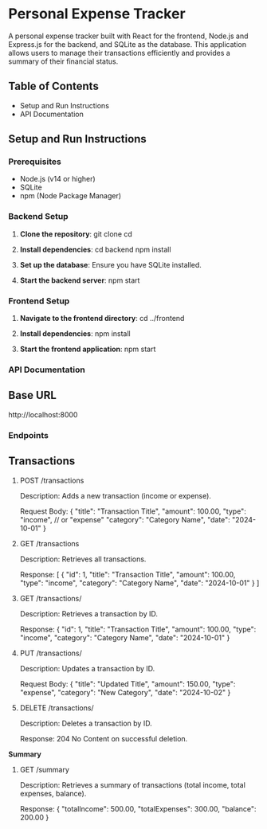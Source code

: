 # Personal Expense Tracker

A personal expense tracker built with React for the frontend, Node.js and Express.js for the backend, and SQLite as the database. This application allows users to manage their transactions efficiently and provides a summary of their financial status.

## Table of Contents

- Setup and Run Instructions
- API Documentation

## Setup and Run Instructions

### Prerequisites

- Node.js (v14 or higher)
- SQLite
- npm (Node Package Manager)

### Backend Setup

1. **Clone the repository**:
   git clone <repository-url>
   cd <repository-directory>

2. **Install dependencies**:
   cd backend
   npm install
   
3. **Set up the database**:
   Ensure you have SQLite installed.

4. **Start the backend server**:
   npm start

### Frontend Setup
1. **Navigate to the frontend directory**:
   cd ../frontend

2. **Install dependencies**:
   npm install

3. **Start the frontend application**:
   npm start

### API Documentation
## Base URL
   http://localhost:8000

### Endpoints
## Transactions
   1. POST /transactions
      
      Description: Adds a new transaction (income or expense).
      
      Request Body:
        {
          "title": "Transaction Title",
          "amount": 100.00,
          "type": "income", // or "expense"
          "category": "Category Name",
          "date": "2024-10-01"
        }

  2. GET /transactions
     
     Description: Retrieves all transactions.
     
     Response:
        [
          {
            "id": 1,
            "title": "Transaction Title",
            "amount": 100.00,
            "type": "income",
            "category": "Category Name",
            "date": "2024-10-01"
          }
        ]

  3. GET /transactions/
     
     Description: Retrieves a transaction by ID.
     
     Response:
      {
        "id": 1,
        "title": "Transaction Title",
        "amount": 100.00,
        "type": "income",
        "category": "Category Name",
        "date": "2024-10-01"
      }

 4. PUT /transactions/
    
    Description: Updates a transaction by ID.
    
    Request Body:
      {
        "title": "Updated Title",
        "amount": 150.00,
        "type": "expense",
        "category": "New Category",
        "date": "2024-10-02"
      }

5. DELETE /transactions/

    Description: Deletes a transaction by ID.
   
    Response: 204 No Content on successful deletion.

**Summary**
1. GET /summary
   
   Description: Retrieves a summary of transactions (total income, total expenses, balance).
   
   Response:
    {
      "totalIncome": 500.00,
      "totalExpenses": 300.00,
      "balance": 200.00
    }     
   
